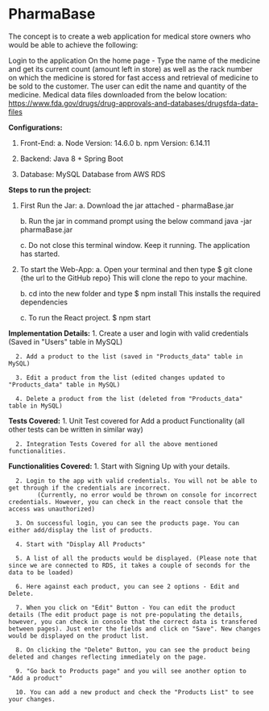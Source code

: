 # PharmaBase

The concept is to create a web application for medical store owners who would be able to achieve the following:

Login to the application
On the home page - Type the name of the medicine and get its current count (amount left in store) as well as the rack number on which the medicine is stored for fast access and retrieval of medicine to be sold to the customer.
The user can edit the name and quantity of the medicine.
Medical data files downloaded from the below location: https://www.fda.gov/drugs/drug-approvals-and-databases/drugsfda-data-files


**Configurations:**

1. Front-End: 
      a. Node Version: 14.6.0
      b. npm Version: 6.14.11

2. Backend: Java 8 + Spring Boot 

4. Database: MySQL Database from AWS RDS


**Steps to run the project:**

1. First Run the Jar:
      a. Download the jar attached - pharmaBase.jar
      
      b. Run the jar in command prompt using the below command
          java -jar pharmaBase.jar
      
      c. Do not close this terminal window. Keep it running. The application has started.
      
1. To start the Web-App:
      a. Open your terminal and then type
            $ git clone {the url to the GitHub repo}
         This will clone the repo to your machine.

      b. cd into the new folder and type
            $ npm install
        This installs the required dependencies

      c. To run the React project.
            $ npm start
        

**Implementation Details:**
      1. Create a user and login with valid credentials (Saved in "Users" table in MySQL)
      
      2. Add a product to the list (saved in "Products_data" table in MySQL)
      
      3. Edit a product from the list (edited changes updated to "Products_data" table in MySQL)
      
      4. Delete a product from the list (deleted from "Products_data" table in MySQL)


**Tests Covered:**
      1. Unit Test covered for Add a product Functionality (all other tests can be written in similar way)
      
      2. Integration Tests Covered for all the above mentioned functionalities.

**Functionalities Covered:**
      1. Start with Signing Up with your details.
      
      2. Login to the app with valid credentials. You will not be able to get through if the credentials are incorrect. 
            (Currently, no error would be thrown on console for incorrect credentials. However, you can check in the react console that the access was unauthorized)
      
      3. On successful login, you can see the products page. You can either add/display the list of products.
      
      4. Start with "Display All Products"
      
      5. A list of all the products would be displayed. (Please note that since we are connected to RDS, it takes a couple of seconds for the data to be loaded)
      
      6. Here against each product, you can see 2 options - Edit and Delete.
      
      7. When you click on "Edit" Button - You can edit the product details (The edit product page is not pre-populating the details, however, you can check in console that the correct data is transfered between pages). Just enter the fields and click on "Save". New changes would be displayed on the product list.
      
      8. On clicking the "Delete" Button, you can see the product being deleted and changes reflecting immediately on the page.
      
      9. "Go back to Products page" and you will see another option to "Add a product"
      
      10. You can add a new product and check the "Products List" to see your changes.
            

